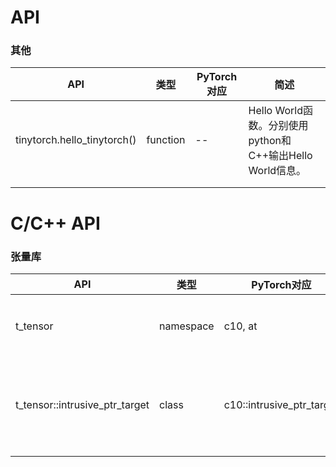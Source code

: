 # API

### 其他

| API                         | 类型     | PyTorch对应 | 简述                                                      |
| --------------------------- | -------- | ----------- | --------------------------------------------------------- |
| tinytorch.hello_tinytorch() | function | --          | Hello World函数。分别使用python和C++输出Hello World信息。 |
|                             |          |             |                                                           |
|                             |          |             |                                                           |

# C/C++ API

### 张量库

| API                            | 类型      | PyTorch对应               | 简述                   |
| ------------------------------ | --------- | ------------------------- | ---------------------- |
| t_tensor                       | namespace | c10, at                   | 张量库的命名空间       |
| t_tensor::intrusive_ptr_target | class     | c10::intrusive_ptr_target | 侵入式智能指针（对象） |
|                                |           |                           |                        |

